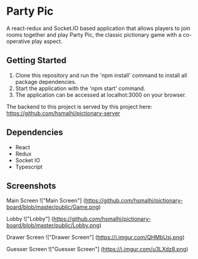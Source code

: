 # Party Pic
A react-redux and Socket.IO based application that allows players to join rooms together and play Party Pic, the classic pictionary game with a co-operative play aspect.

## Getting Started

1. Clone this repository and run the 'npm install' command to install all package dependencies.
2. Start the application with the 'npm start' command.
3. The application can be accessed at localhot:3000 on your browser.

The backend to this project is served by this project here: https://github.com/hsmalhi/pictionary-server

## Dependencies

- React
- Redux
- Socket IO
- Typescript

## Screenshots

Main Screen
!["Main Screen"] (https://github.com/hsmalhi/pictionary-board/blob/master/public/Game.png)

Lobby
!["Lobby"] (https://github.com/hsmalhi/pictionary-board/blob/master/public/Lobby.png)

Drawer Screen
!["Drawer Screen"] (https://i.imgur.com/QHMbUsj.png)

Guesser Screen
!["Guesser Screen"] (https://i.imgur.com/u3LXdz8.png)
